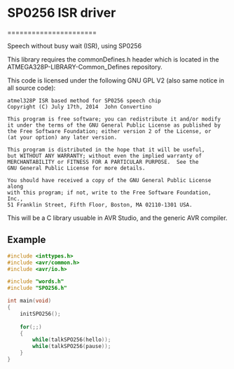 # SP0256 ISR driver
======================

Speech without busy wait (ISR), using SP0256

This library requires the commonDefines.h header which is located in the ATMEGA328P-LIBRARY-Common_Defines repository.

This code is licensed under the following GNU GPL V2 (also same notice in all source code):

    atmel328P ISR based method for SP0256 speech chip
    Copyright (C) July 17th, 2014  John Convertino

    This program is free software; you can redistribute it and/or modify
    it under the terms of the GNU General Public License as published by
    the Free Software Foundation; either version 2 of the License, or
    (at your option) any later version.

    This program is distributed in the hope that it will be useful,
    but WITHOUT ANY WARRANTY; without even the implied warranty of
    MERCHANTABILITY or FITNESS FOR A PARTICULAR PURPOSE.  See the
    GNU General Public License for more details.

    You should have received a copy of the GNU General Public License along
    with this program; if not, write to the Free Software Foundation, Inc.,
    51 Franklin Street, Fifth Floor, Boston, MA 02110-1301 USA.

This will be a C library usuable in AVR Studio, and the generic AVR compiler.

## Example
```c
#include <inttypes.h>
#include <avr/common.h>
#include <avr/io.h>

#include "words.h"
#include "SPO256.h"

int main(void)
{
	initSPO256();
	
	for(;;)
	{
		while(talkSPO256(hello));
		while(talkSPO256(pause));
	}
}
```
